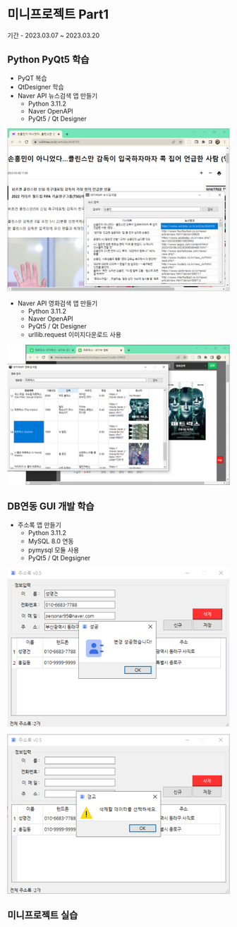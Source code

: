 # 미니프로젝트 Part1
기간 - 2023.03.07 ~ 2023.03.20

## Python PyQt5 학습
- PyQT 복습
- QtDesigner 학습
- Naver API 뉴스검색 앱 만들기
  - Python 3.11.2
  - Naver OpenAPI
  - PyQt5 / Qt Designer

<!-- HTML 주석
![네이버뉴스앱](https://raw.githubusercontent.com/Yong-Hwan-Lee/miniprojects/main/images/navernews2.png)
-->
<img src="https://raw.githubusercontent.com/Yong-Hwan-Lee/miniprojects/main/images/navernews2.png" width ="780" />

- Naver API 영화검색 앱 만들기
  - Python 3.11.2
  - Naver OpenAPI
  - PyQt5 / Qt Designer
  - urllib.request 이미지다운로드 사용

<img src="https://raw.githubusercontent.com/Yong-Hwan-Lee/miniprojects/main/images/navermovie.png" width ="780" />

## DB연동 GUI 개발 학습
- 주소록 앱 만들기
  - Python 3.11.2
  - MySQL 8.0 연동
  - pymysql 모듈 사용
  - PyQt5 / Qt Degsigner


![주소록앱1](https://raw.githubusercontent.com/Yong-Hwan-Lee/miniprojects/main/images/addressbook1.png)

![주소록앱2](https://raw.githubusercontent.com/Yong-Hwan-Lee/miniprojects/main/images/addressbook2.png)

## 미니프로젝트 실습

